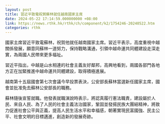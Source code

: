 ```yaml
---
layout: post
title: 習近平致電祝賀蘇林就任越南國家主席
date: 2024-05-22 17:14:59.000000000 +08:00
link: https://news.rthk.hk/rthk/ch/component/k2/1754246-20240522.htm
categories: rthk
---
```


國家主席習近平致電蘇林，祝賀他就任越南國家主席。習近平表示，高度重視中越關係發展，願意同蘇林一道努力，保持戰略溝通，引領中越命運共同體建設走深走實，為兩國人民帶來更多福祉。

習近平指出，中越是山水相連的社會主義友好鄰邦，高興地看到，兩國各部門各地方正在加緊推進中越命運共同體建設，取得積極進展。

越南第十五屆國會第七次會議今早投票表決，公安部長蘇林當選新任國家主席，國會並批准免去蘇林公安部長的職務。

蘇林隨後宣誓就職。他發表就職演說時表示，將認真履行憲法職責，建設屬於人民、來自人民、為了人民的社會主義法治國家，鞏固並發揚民族大團結精神，將致力促進社會公平與正義，提高人民生活水平和幸福感，朝著實現民富國強、民主公平、社會文明的目標邁進，創造新的發展奇跡。
